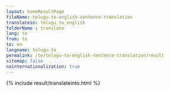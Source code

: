 ```yaml
---
layout: homeResultPage
fileName: telugu-to-english-sentence-translation
translatein: telugu_to_english
folderName : translate
lang: te
from: te
to: en
langname: telugu-to
permalink: /te/telugu-to-english-sentence-translation/result
sitemap: false
nointernationalization: true
---
```

{% include result/translateinto.html %}

<script src="/js/result/translation.js" data-foldername="{{page.folderName}}" data-lang="{{page.lang}}"></script>
